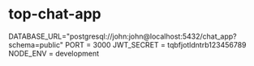# top-chat-app

DATABASE_URL="postgresql://john:john@localhost:5432/chat_app?schema=public"
PORT = 3000
JWT_SECRET = tqbfjotldntrb123456789
NODE_ENV = development
